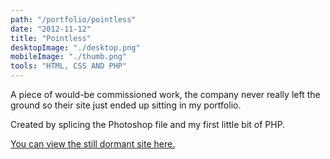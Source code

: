 ```yaml
---
path: "/portfolio/pointless"
date: "2012-11-12"
title: "Pointless"
desktopImage: "./desktop.png"
mobileImage: "./thumb.png"
tools: "HTML, CSS AND PHP"
---
```

A piece of would-be commissioned work, the company never really left the ground so their site just ended up sitting in my portfolio.
 
Created by splicing the Photoshop file and my first little bit of PHP.

[You can view the still dormant site here.](http://malicoxon.co.uk/portfolio/pointless_panda/store.html)
